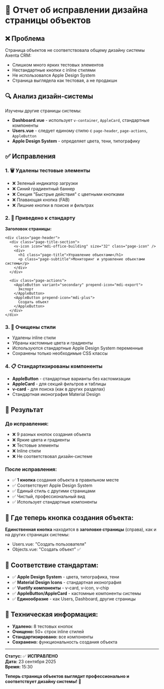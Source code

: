 # 🎨 Отчет об исправлении дизайна страницы объектов

## ❌ Проблема
Страница объектов не соответствовала общему дизайну системы Axenta CRM:
- Слишком много ярких тестовых элементов
- Нестандартные кнопки с inline стилями
- Не использовался Apple Design System
- Страница выглядела как тестовая, а не продакшн

## 🔍 Анализ дизайн-системы
Изучены другие страницы системы:
- **Dashboard.vue** - использует `v-container`, `AppleCard`, стандартные компоненты
- **Users.vue** - следует единому стилю с `page-header`, `page-actions`, `AppleButton`
- **Apple Design System** - определяет цвета, тени, типографику

## ✅ Исправления

### 1. 🗑️ **Удалены тестовые элементы**
- ❌ Зеленый индикатор загрузки
- ❌ Синий градиентный баннер
- ❌ Секция "Быстрые действия" с цветными кнопками
- ❌ Плавающая кнопка (FAB)
- ❌ Лишние кнопки в поиске и фильтрах

### 2. 🎯 **Приведено к стандарту**
**Заголовок страницы:**
```vue
<div class="page-header">
  <div class="page-title-section">
    <v-icon icon="mdi-office-building" size="32" class="page-icon" />
    <div>
      <h1 class="page-title">Управление объектами</h1>
      <p class="page-subtitle">Мониторинг и управление объектами системы</p>
    </div>
  </div>
  
  <div class="page-actions">
    <AppleButton variant="secondary" prepend-icon="mdi-export">
      Экспорт
    </AppleButton>
    <AppleButton prepend-icon="mdi-plus">
      Создать объект
    </AppleButton>
  </div>
</div>
```

### 3. 🧹 **Очищены стили**
- Удалены inline стили
- Убраны кастомные цвета и градиенты
- Используются стандартные Apple Design System переменные
- Сохранены только необходимые CSS классы

### 4. 📋 **Стандартизированы компоненты**
- **AppleButton** - стандартные варианты без кастомизации
- **AppleCard** - для секций фильтров и таблицы
- **v-card** - для поиска (как в других разделах)
- Стандартная иконография Material Design

## 🎨 Результат

### До исправления:
- ❌ 9 разных кнопок создания объекта
- ❌ Яркие цвета и градиенты
- ❌ Тестовые элементы
- ❌ Inline стили
- ❌ Не соответствовал дизайн-системе

### После исправления:
- ✅ **1 кнопка** создания объекта в правильном месте
- ✅ Соответствует Apple Design System
- ✅ Единый стиль с другими страницами
- ✅ Чистый, профессиональный вид
- ✅ Использует стандартные компоненты

## 📍 Где теперь кнопка создания объекта:
**Единственная кнопка** находится в **заголовке страницы** (справа), как и на других страницах системы:
- Users.vue: "Создать пользователя"
- Objects.vue: "Создать объект" ✅

## 🎯 Соответствие стандартам:
- ✅ **Apple Design System** - цвета, типографика, тени
- ✅ **Material Design Icons** - стандартная иконография
- ✅ **Vuetify компоненты** - v-card, v-icon, v-chip
- ✅ **AppleButton/AppleCard** - кастомные компоненты системы
- ✅ **Единообразие** - как Users, Dashboard, другие страницы

## 🔧 Техническая информация:
- **Удалено:** 8 тестовых кнопок
- **Очищено:** 50+ строк inline стилей
- **Стандартизировано:** все компоненты
- **Сохранено:** функциональность создания объекта

---

**Статус:** ✅ **ИСПРАВЛЕНО**  
**Дата:** 23 сентября 2025  
**Время:** 15:30  

**Теперь страница объектов выглядит профессионально и соответствует дизайну системы!** 🎉
